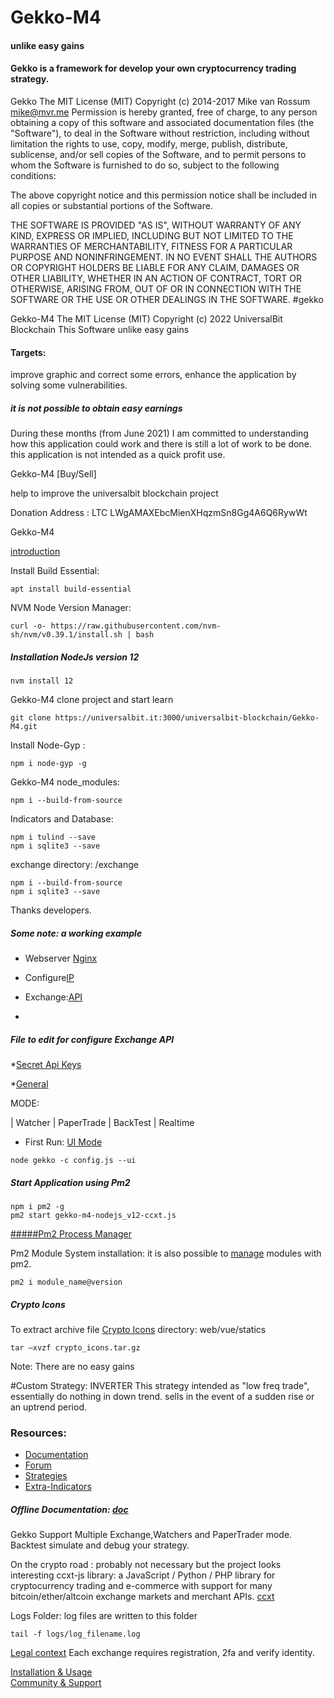 # Gekko-M4
#### unlike easy gains


#### Gekko is a framework for develop your own cryptocurrency trading strategy.


Gekko 
The MIT License (MIT) Copyright (c) 2014-2017 Mike van Rossum mike@mvr.me
Permission is hereby granted, free of charge, to any person obtaining a copy of this software and associated documentation files (the "Software"), to deal in the Software without restriction, including without limitation the rights to use, copy, modify, merge, publish, distribute, sublicense, and/or sell copies of the Software, and to permit persons to whom the Software is furnished to do so, subject to the following conditions:

The above copyright notice and this permission notice shall be included in all copies or substantial portions of the Software.

THE SOFTWARE IS PROVIDED "AS IS", WITHOUT WARRANTY OF ANY KIND, EXPRESS OR IMPLIED, INCLUDING BUT NOT LIMITED TO THE WARRANTIES OF MERCHANTABILITY, FITNESS FOR A PARTICULAR PURPOSE AND NONINFRINGEMENT. IN NO EVENT SHALL THE AUTHORS OR COPYRIGHT HOLDERS BE LIABLE FOR ANY CLAIM, DAMAGES OR OTHER LIABILITY, WHETHER IN AN ACTION OF CONTRACT, TORT OR OTHERWISE, ARISING FROM, OUT OF OR IN CONNECTION WITH THE SOFTWARE OR THE USE OR OTHER DEALINGS IN THE SOFTWARE. #gekko



Gekko-M4 The MIT License (MIT) Copyright (c) 2022 UniversalBit Blockchain This Software unlike easy gains
#### Targets:
improve graphic and correct some errors, enhance the application by solving some vulnerabilities.


##### it is not possible to obtain easy earnings



During these months (from June 2021) I am committed to understanding how this application could work and there is still a lot of work to be done. this application is not intended as a quick profit use.


Gekko-M4 [Buy/Sell]

help to improve the universalbit blockchain project 























Donation Address : LTC LWgAMAXEbcMienXHqzmSn8Gg4A6Q6RywWt


Gekko-M4


[introduction](https://universalbit.it/blockchain/gekko-m4/)


Install Build Essential:

```
apt install build-essential
```

NVM Node Version Manager:
```
curl -o- https://raw.githubusercontent.com/nvm-sh/nvm/v0.39.1/install.sh | bash
```


##### Installation NodeJs version 12

```
nvm install 12
```

Gekko-M4
clone project and start learn

```
git clone https://universalbit.it:3000/universalbit-blockchain/Gekko-M4.git
```

Install Node-Gyp :

```
npm i node-gyp -g
```

Gekko-M4 node_modules:

```
npm i --build-from-source
```

Indicators and Database:

```
npm i tulind --save
npm i sqlite3 --save
```
exchange directory: /exchange

```
npm i --build-from-source
npm i sqlite3 --save
```
Thanks developers.

##### Some note: a working example

* Webserver [Nginx](https://universalbit.it:3000/universalbit-blockchain/Gekko-M4/src/master/docs/webserver.md)

* Configure[IP](https://universalbit.it:3000/universalbit-blockchain/Gekko-M4/src/master/docs/ip.md)

* Exchange:[API]()
* 
##### File to edit for configure Exchange API

*[Secret Api Keys](https://universalbit.it:3000/universalbit-blockchain/Gekko-M4/src/master/SECRET-api-keys.json)

*[General](https://universalbit.it:3000/universalbit-blockchain/Gekko-M4/src/master/config/general.toml)

MODE:

| Watcher     | PaperTrade     | BackTest     | Realtime

* First Run:  [UI Mode]()

```
node gekko -c config.js --ui
```

##### Start Application using Pm2

```
npm i pm2 -g
pm2 start gekko-m4-nodejs_v12-ccxt.js
```

[#####Pm2 Process Manager](https://pm2.keymetrics.io/)

Pm2 Module System installation:
it is also possible to [manage](https://pm2.keymetrics.io/docs/advanced/pm2-module-system/) modules with pm2.

```
pm2 i module_name@version
```

##### Crypto Icons

To extract archive file [Crypto Icons]() 
directory: web/vue/statics

```
tar –xvzf crypto_icons.tar.gz
```

Note:
There are no easy gains

#Custom Strategy: INVERTER
This strategy intended as "low freq trade", essentially do nothing in down trend. sells in the event of a sudden rise or an uptrend period.

### Resources:
* [Documentation](https://gekko.wizb.it/docs/installation/installing_gekko.html)
* [Forum](https://forum.gekko.wizb.it/)
* [Strategies](https://github.com/xFFFFF/Gekko-Strategies)
* [Extra-Indicators](https://github.com/Gab0/gekko-extra-indicators)

##### Offline Documentation: [doc](https://universalbit.it/blockchain/shared-files/1093/docs.tar.gz)


Gekko Support Multiple Exchange,Watchers and PaperTrader mode.
Backtest simulate and debug your strategy.
      

On the crypto road : probably not necessary but the project looks interesting
ccxt-js library: a JavaScript / Python / PHP library for cryptocurrency trading and e-commerce with support for many bitcoin/ether/altcoin exchange markets and merchant APIs. [ccxt](https://readthedocs.org/projects/ccxt/)


Logs Folder:
log files are written to this folder

```
tail -f logs/log_filename.log
```

[Legal context](https://www.europarl.europa.eu/cmsdata/150761/TAX3%20Study%20on%20cryptocurrencies%20and%20blockchain.pdf)
Each exchange requires registration, 2fa and verify identity.


[Installation & Usage]()	
[Community & Support]()

